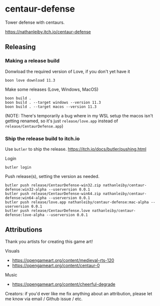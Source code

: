 # centaur-defense

Tower defense with centaurs.

https://nathanleiby.itch.io/centaur-defense

## Releasing

### Making a release build

Donwload the required version of Love, if you don't yet have it

```
boon love download 11.3
```

Make some releases (Love, Windows, MacOS)
```
boon build .
boon build . --target windows --version 11.3
boon build . --target macos --version 11.3
```

(NOTE: There's temporarily a bug where in my WSL setup the macos isn't getting renamed, so it's just `release/love.app` instead of `release/CentaurDefense.app`)

### Ship the release build to itch.io

Use `butler` to ship the release. https://itch.io/docs/butler/pushing.html

Login

```
butler login
```

Push release(s), setting the version as needed.

```
butler push release/CentaurDefense-win32.zip nathanleiby/centaur-defense:win32-alpha --userversion 0.0.1
butler push release/CentaurDefense-win64.zip nathanleiby/centaur-defense:win64-alpha --userversion 0.0.1
butler push release/love.app nathanleiby/centaur-defense:mac-alpha --userversion 0.0.1
butler push release/CentaurDefense.love nathanleiby/centaur-defense:love-alpha --userversion 0.0.1
```


## Attributions

Thank you artists for creating this game art!

Visuals

- https://opengameart.org/content/medieval-rts-120
- https://opengameart.org/content/centaur-0

Music

- https://opengameart.org/content/cheerful-degrade

Creators: if you'd ever like me fix anything about an attribution, please let me know via email / Github issue / etc.